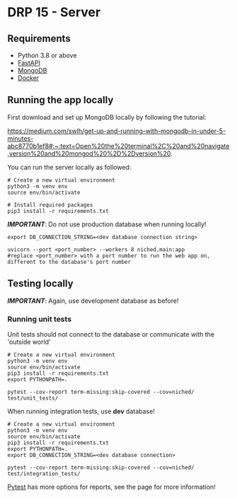 # DRP 15 - Server

## Requirements

- Python 3.8 or above
- [FastAPI](https://fastapi.tiangolo.com/tutorial/first-steps/)
- [MongoDB](https://docs.mongodb.com/manual/core/schema-validation/)
- [Docker](https://docs.docker.com/engine/install/)


## Running the app locally

First download and set up MongoDB locally by following the tutorial:

https://medium.com/swlh/get-up-and-running-with-mongodb-in-under-5-minutes-abc8770b1ef8#:~:text=Open%20the%20terminal%2C%20and%20navigate,version%20and%20mongod%20%2D%2Dversion%20.


You can run the server locally as followed:

```shell
# Create a new virtual environment
python3 -m venv env 
source env/bin/activate

# Install required packages
pip3 install -r requirements.txt 
```

**_IMPORTANT_**: Do not use production database when running locally! 

```shell
export DB_CONNECTION_STRING=<dev database connection string>
```

```shell
uvicorn --port <port_number> --workers 8 niched.main:app
#replace <port_number> with a port number to run the web app on, different to the database's port number
```

## Testing locally

**_IMPORTANT_**: Again, use development database as before!

### Running unit tests
Unit tests should not connect to the database or communicate with the 'outside world'

```shell
# Create a new virtual environment
python3 -m venv env 
source env/bin/activate
pip3 install -r requirements.txt 
export PYTHONPATH=.

pytest --cov-report term-missing:skip-covered --cov=niched/ test/unit_tests/
```

When running integration tests, use **dev** database!
```shell
# Create a new virtual environment
python3 -m venv env 
source env/bin/activate
pip3 install -r requirements.txt 
export PYTHONPATH=.
export DB_CONNECTION_STRING=<dev database connection>

pytest --cov-report term-missing:skip-covered --cov=niched/ test/integration_tests/
```

[Pytest](https://docs.pytest.org/en/6.2.x/index.html) has more options for reports, see the page for more information!

